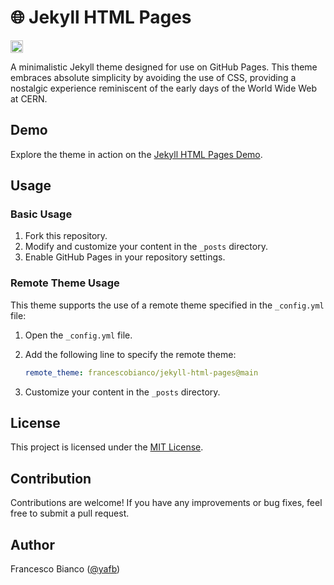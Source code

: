 # 🌐 Jekyll HTML Pages

<a href="https://jekyll-themes.com/francescobianco/jekyll-html-pages">
  <img
    src="https://img.shields.io/badge/featured%20on-JT-red.svg"
    height="20"
    alt="Jekyll Themes Shield"
  />
</a>

A minimalistic Jekyll theme designed for use on GitHub Pages. This theme embraces absolute simplicity by avoiding the use of CSS, providing a nostalgic experience reminiscent of the early days of the World Wide Web at CERN.

## Demo

Explore the theme in action on the [Jekyll HTML Pages Demo](https://yafb.net/jekyll-html-pages).

## Usage

### Basic Usage

1. Fork this repository.
2. Modify and customize your content in the `_posts` directory.
3. Enable GitHub Pages in your repository settings.

### Remote Theme Usage

This theme supports the use of a remote theme specified in the `_config.yml` file:

1. Open the `_config.yml` file.
2. Add the following line to specify the remote theme:

    ```yaml
    remote_theme: francescobianco/jekyll-html-pages@main
    ```

3. Customize your content in the `_posts` directory.

## License

This project is licensed under the [MIT License](LICENSE).

## Contribution

Contributions are welcome! If you have any improvements or bug fixes, feel free to submit a pull request.

## Author

Francesco Bianco ([@yafb](https://www.linkedin.com/in/yafb/))
